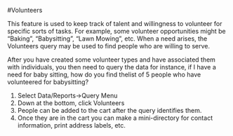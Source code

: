 #Volunteers

This feature is used to keep track of talent and willingness to volunteer for specific sorts of tasks. For example, some volunteer opportunities might be “Baking”, “Babysitting”, “Lawn Mowing”, etc. When a need arises, the Volunteers query may be used to find people who are willing to serve.

After you have created some volunteer types and have associated them with individuals, you then need to query the data for instance, if I have a need for baby sitting, how do you find thelist of 5 people who have volunteered for babysitting?

1. Select Data/Reports→Query Menu
2. Down at the bottom, click Volunteers
3. People can be added to the cart after the query identifies them.
4. Once they are in the cart you can make a mini-directory for contact information, print address labels, etc.